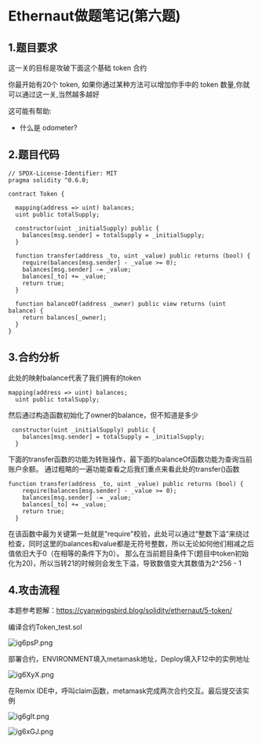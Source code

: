 # Ethernaut做题笔记(第六题)

## 1.题目要求

这一关的目标是攻破下面这个基础 token 合约

你最开始有20个 token, 如果你通过某种方法可以增加你手中的 token 数量,你就可以通过这一关,当然越多越好

 这可能有帮助:

- 什么是 odometer?



## 2.题目代码

```solidity
// SPDX-License-Identifier: MIT
pragma solidity ^0.6.0;

contract Token {

  mapping(address => uint) balances;
  uint public totalSupply;

  constructor(uint _initialSupply) public {
    balances[msg.sender] = totalSupply = _initialSupply;
  }

  function transfer(address _to, uint _value) public returns (bool) {
    require(balances[msg.sender] - _value >= 0);
    balances[msg.sender] -= _value;
    balances[_to] += _value;
    return true;
  }

  function balanceOf(address _owner) public view returns (uint balance) {
    return balances[_owner];
  }
}
```



## 3.合约分析

此处的映射balance代表了我们拥有的token

```solidity
mapping(address => uint) balances;
  uint public totalSupply;
```



然后通过构造函数初始化了owner的balance，但不知道是多少

```solidity
 constructor(uint _initialSupply) public {
    balances[msg.sender] = totalSupply = _initialSupply;
  }
```



下面的transfer函数的功能为转账操作，最下面的balanceOf函数功能为查询当前账户余额。
通过粗略的一遍功能查看之后我们重点来看此处的transfer()函数

```solidity
function transfer(address _to, uint _value) public returns (bool) {
    require(balances[msg.sender] - _value >= 0);
    balances[msg.sender] -= _value;
    balances[_to] += _value;
    return true;
  }
```

在该函数中最为关键第一处就是"require"校验，此处可以通过“整数下溢”来绕过检查，同时这里的balances和value都是无符号整数，所以无论如何他们相减之后值依旧大于0（在相等的条件下为0）。
那么在当前题目条件下(题目中token初始化为20)，所以当转21的时候则会发生下溢，导致数值变大其数值为2^256 - 1



## 4.攻击流程

本题参考题解：https://cyanwingsbird.blog/solidity/ethernaut/5-token/

编译合约Token_test.sol

![ig6psP.png](https://i.328888.xyz/2023/04/13/ig6psP.png)



部署合约，ENVIRONMENT填入metamask地址，Deploy填入F12中的实例地址

![ig6XyX.png](https://i.328888.xyz/2023/04/13/ig6XyX.png)



在Remix IDE中，呼叫claim函数，metamask完成两次合约交互。最后提交该实例

![ig6gIt.png](https://i.328888.xyz/2023/04/13/ig6gIt.png)





![ig6xGJ.png](https://i.328888.xyz/2023/04/13/ig6xGJ.png)


